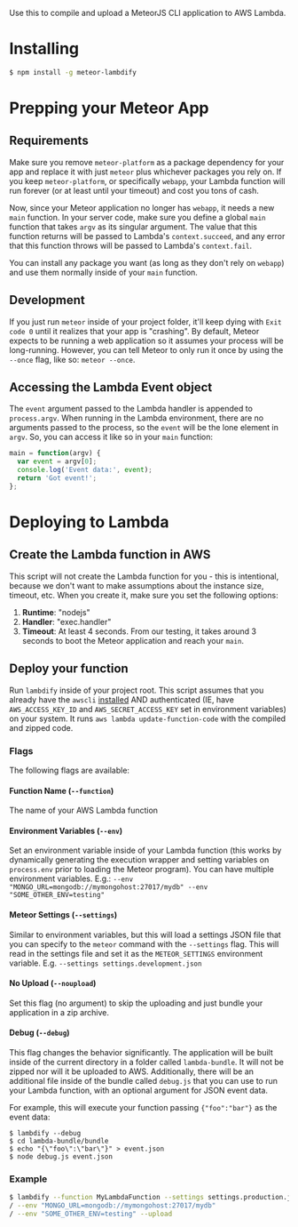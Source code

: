 Use this to compile and upload a MeteorJS CLI application to AWS Lambda.

# Installing
```bash
$ npm install -g meteor-lambdify
```

# Prepping your Meteor App

## Requirements
Make sure you remove `meteor-platform` as a package dependency for your app and replace it with just `meteor` plus whichever packages you rely on. If you keep `meteor-platform`, or specifically `webapp`, your Lambda function will run forever (or at least until your timeout) and cost you tons of cash.

Now, since your Meteor application no longer has `webapp`, it needs a new `main` function. In your server code, make sure you define a global `main` function that takes `argv` as its singular argument. The value that this function returns will be passed to Lambda's `context.succeed`, and any error that this function throws will be passed to Lambda's `context.fail`.

You can install any package you want (as long as they don't rely on `webapp`) and use them normally inside of your `main` function.

## Development
If you just run `meteor` inside of your project folder, it'll keep dying with `Exit code 0` until it realizes that your app is "crashing". By default, Meteor expects to be running a web application so it assumes your process will be long-running. However, you can tell Meteor to only run it once by using the `--once` flag, like so: `meteor --once`.

## Accessing the Lambda Event object
The `event` argument passed to the Lambda handler is appended to `process.argv`. When running in the Lambda environment, there are no arguments passed to the process, so the `event` will be the lone element in `argv`. So, you can access it like so in your `main` function:

```javascript
main = function(argv) {
  var event = argv[0];
  console.log('Event data:', event);
  return 'Got event!';
};
```

# Deploying to Lambda
## Create the Lambda function in AWS
This script will not create the Lambda function for you - this is intentional, because we don't want to make assumptions about the instance size, timeout, etc. When you create it, make sure you set the following options:

1. **Runtime**: "nodejs"
2. **Handler**: "exec.handler"
3. **Timeout**: At least 4 seconds. From our testing, it takes around 3 seconds to boot the Meteor application and reach your `main`.

## Deploy your function
Run `lambdify` inside of your project root. This script assumes that you already have the `awscli` [installed](http://docs.aws.amazon.com/cli/latest/userguide/installing.html) AND authenticated (IE, have `AWS_ACCESS_KEY_ID` and `AWS_SECRET_ACCESS_KEY` set in environment variables) on your system. It runs `aws lambda update-function-code` with the compiled and zipped code.

### Flags
The following flags are available:

#### Function Name (`--function`)
The name of your AWS Lambda function

#### Environment Variables (`--env`)
Set an environment variable inside of your Lambda function (this works by dynamically generating the execution wrapper and setting variables on `process.env` prior to loading the Meteor program). You can have multiple environment variables. E.g.: `--env "MONGO_URL=mongodb://mymongohost:27017/mydb" --env "SOME_OTHER_ENV=testing"`

#### Meteor Settings (`--settings`)
Similar to environment variables, but this will load a settings JSON file that you can specify to the `meteor` command with the `--settings` flag. This will read in the settings file and set it as the `METEOR_SETTINGS` environment variable. E.g. `--settings settings.development.json`

#### No Upload (`--noupload`)
Set this flag (no argument) to skip the uploading and just bundle your application in a zip archive.

#### Debug (`--debug`)
This flag changes the behavior significantly. The application will be built inside of the current directory in a folder called `lambda-bundle`. It will not be zipped nor will it be uploaded to AWS. Additionally, there will be an additional file inside of the bundle called `debug.js` that you can use to run your Lambda function, with an optional argument for JSON event data.

For example, this will execute your function passing `{"foo":"bar"}` as the event data:

```
$ lambdify --debug
$ cd lambda-bundle/bundle
$ echo "{\"foo\":\"bar\"}" > event.json
$ node debug.js event.json
```

### Example
```bash
$ lambdify --function MyLambdaFunction --settings settings.production.json 
/ --env "MONGO_URL=mongodb://mymongohost:27017/mydb"
/ --env "SOME_OTHER_ENV=testing" --upload
```

